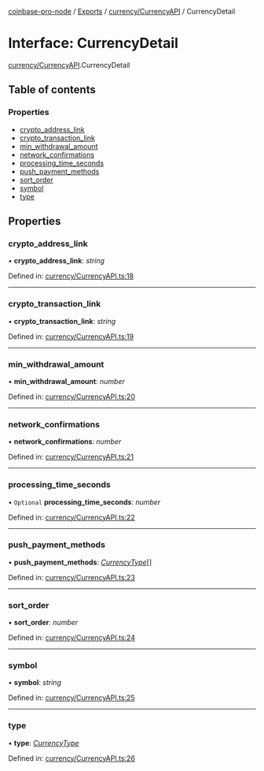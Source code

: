 [coinbase-pro-node](../README.md) / [Exports](../modules.md) / [currency/CurrencyAPI](../modules/currency_currencyapi.md) / CurrencyDetail

# Interface: CurrencyDetail

[currency/CurrencyAPI](../modules/currency_currencyapi.md).CurrencyDetail

## Table of contents

### Properties

- [crypto\_address\_link](currency_currencyapi.currencydetail.md#crypto_address_link)
- [crypto\_transaction\_link](currency_currencyapi.currencydetail.md#crypto_transaction_link)
- [min\_withdrawal\_amount](currency_currencyapi.currencydetail.md#min_withdrawal_amount)
- [network\_confirmations](currency_currencyapi.currencydetail.md#network_confirmations)
- [processing\_time\_seconds](currency_currencyapi.currencydetail.md#processing_time_seconds)
- [push\_payment\_methods](currency_currencyapi.currencydetail.md#push_payment_methods)
- [sort\_order](currency_currencyapi.currencydetail.md#sort_order)
- [symbol](currency_currencyapi.currencydetail.md#symbol)
- [type](currency_currencyapi.currencydetail.md#type)

## Properties

### crypto\_address\_link

• **crypto\_address\_link**: *string*

Defined in: [currency/CurrencyAPI.ts:18](https://github.com/bennycode/coinbase-pro-node/blob/c3d8f7c/src/currency/CurrencyAPI.ts#L18)

___

### crypto\_transaction\_link

• **crypto\_transaction\_link**: *string*

Defined in: [currency/CurrencyAPI.ts:19](https://github.com/bennycode/coinbase-pro-node/blob/c3d8f7c/src/currency/CurrencyAPI.ts#L19)

___

### min\_withdrawal\_amount

• **min\_withdrawal\_amount**: *number*

Defined in: [currency/CurrencyAPI.ts:20](https://github.com/bennycode/coinbase-pro-node/blob/c3d8f7c/src/currency/CurrencyAPI.ts#L20)

___

### network\_confirmations

• **network\_confirmations**: *number*

Defined in: [currency/CurrencyAPI.ts:21](https://github.com/bennycode/coinbase-pro-node/blob/c3d8f7c/src/currency/CurrencyAPI.ts#L21)

___

### processing\_time\_seconds

• `Optional` **processing\_time\_seconds**: *number*

Defined in: [currency/CurrencyAPI.ts:22](https://github.com/bennycode/coinbase-pro-node/blob/c3d8f7c/src/currency/CurrencyAPI.ts#L22)

___

### push\_payment\_methods

• **push\_payment\_methods**: [*CurrencyType*](../enums/currency_currencyapi.currencytype.md)[]

Defined in: [currency/CurrencyAPI.ts:23](https://github.com/bennycode/coinbase-pro-node/blob/c3d8f7c/src/currency/CurrencyAPI.ts#L23)

___

### sort\_order

• **sort\_order**: *number*

Defined in: [currency/CurrencyAPI.ts:24](https://github.com/bennycode/coinbase-pro-node/blob/c3d8f7c/src/currency/CurrencyAPI.ts#L24)

___

### symbol

• **symbol**: *string*

Defined in: [currency/CurrencyAPI.ts:25](https://github.com/bennycode/coinbase-pro-node/blob/c3d8f7c/src/currency/CurrencyAPI.ts#L25)

___

### type

• **type**: [*CurrencyType*](../enums/currency_currencyapi.currencytype.md)

Defined in: [currency/CurrencyAPI.ts:26](https://github.com/bennycode/coinbase-pro-node/blob/c3d8f7c/src/currency/CurrencyAPI.ts#L26)
